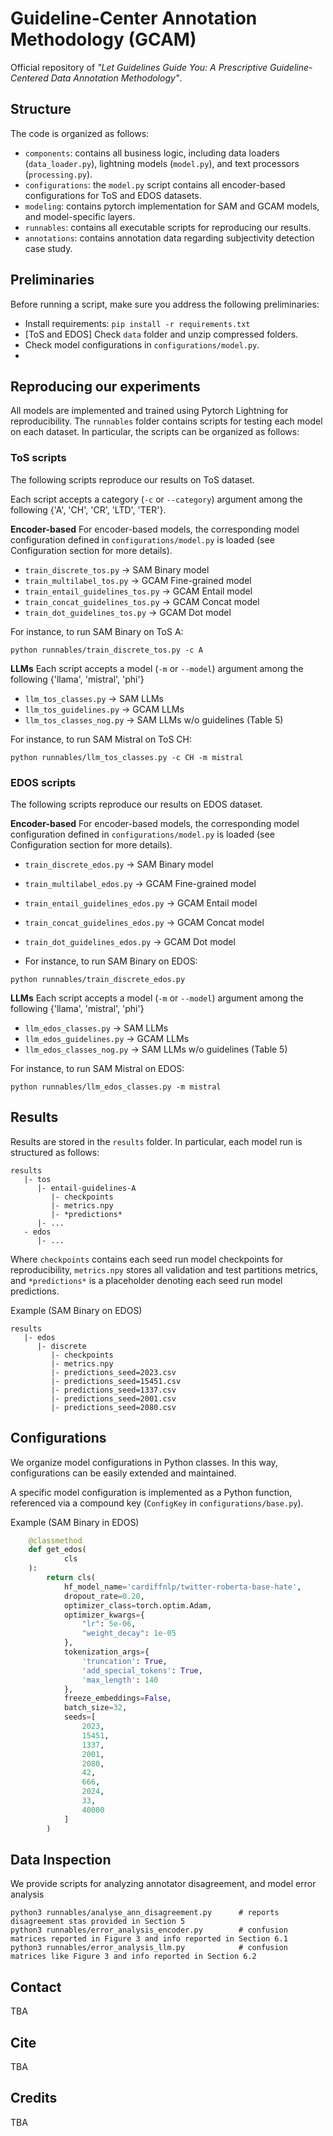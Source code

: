 # Guideline-Center Annotation Methodology (GCAM)
Official repository of *"Let Guidelines Guide You: A Prescriptive Guideline-Centered Data Annotation Methodology"*.

## Structure

The code is organized as follows:

- ``components``: contains all business logic, including data loaders (`data_loader.py`), lightning models (`model.py`), and text processors (`processing.py`).
- ``configurations``: the ``model.py`` script contains all encoder-based configurations for ToS and EDOS datasets.
- ``modeling``: contains pytorch implementation for SAM and GCAM models, and model-specific layers.
- ``runnables``: contains all executable scripts for reproducing our results.
- ``annotations``: contains annotation data regarding subjectivity detection case study.

## Preliminaries

Before running a script, make sure you address the following preliminaries:

* Install requirements: ``pip install -r requirements.txt``
* [ToS and EDOS] Check `data` folder and unzip compressed folders.
* Check model configurations in ``configurations/model.py``.
* 

## Reproducing our experiments

All models are implemented and trained using Pytorch Lightning for reproducibility.
The ``runnables`` folder contains scripts for testing each model on each dataset.
In particular, the scripts can be organized as follows:

### ToS scripts

The following scripts reproduce our results on ToS dataset.

Each script accepts a category (`-c` or `--category`) argument among the following {'A', 'CH', 'CR', 'LTD', 'TER'}.

**Encoder-based**
For encoder-based models, the corresponding model configuration defined in ``configurations/model.py`` is loaded (see Configuration section for more details).

* ``train_discrete_tos.py``          &#8594; SAM Binary model
* ``train_multilabel_tos.py``        &#8594; GCAM Fine-grained model
* ``train_entail_guidelines_tos.py`` &#8594; GCAM Entail model 
* ``train_concat_guidelines_tos.py`` &#8594; GCAM Concat model
* ``train_dot_guidelines_tos.py``    &#8594; GCAM Dot model

For instance, to run SAM Binary on ToS A:
```commandline
python runnables/train_discrete_tos.py -c A
```

**LLMs**
Each script accepts a model (`-m` or `--model`) argument among the following {'llama', 'mistral', 'phi'}

* ``llm_tos_classes.py``       &#8594; SAM LLMs
* ``llm_tos_guidelines.py``    &#8594; GCAM LLMs
* ``llm_tos_classes_nog.py``   &#8594; SAM LLMs w/o guidelines (Table 5)

For instance, to run SAM Mistral on ToS CH:
```commandline
python runnables/llm_tos_classes.py -c CH -m mistral
```

### EDOS scripts

The following scripts reproduce our results on EDOS dataset.

**Encoder-based**
For encoder-based models, the corresponding model configuration defined in ``configurations/model.py`` is loaded (see Configuration section for more details).

* ``train_discrete_edos.py``          &#8594; SAM Binary model
* ``train_multilabel_edos.py``        &#8594; GCAM Fine-grained model
* ``train_entail_guidelines_edos.py`` &#8594; GCAM Entail model 
* ``train_concat_guidelines_edos.py`` &#8594; GCAM Concat model
* ``train_dot_guidelines_edos.py``    &#8594; GCAM Dot model

* For instance, to run SAM Binary on EDOS:
```commandline
python runnables/train_discrete_edos.py
```

**LLMs**
Each script accepts a model (`-m` or `--model`) argument among the following {'llama', 'mistral', 'phi'}

* ``llm_edos_classes.py``       &#8594; SAM LLMs
* ``llm_edos_guidelines.py``    &#8594; GCAM LLMs
* ``llm_edos_classes_nog.py``   &#8594; SAM LLMs w/o guidelines (Table 5)

For instance, to run SAM Mistral on EDOS:
```commandline
python runnables/llm_edos_classes.py -m mistral
```

## Results

Results are stored in the `results` folder.
In particular, each model run is structured as follows:

```
results
   |- tos
      |- entail-guidelines-A
         |- checkpoints
         |- metrics.npy
         |- *predictions* 
      |- ... 
   - edos
      |- ...
```

Where ``checkpoints`` contains each seed run model checkpoints for reproducibility, 
``metrics.npy`` stores all validation and test partitions metrics, and `*predictions*` is a placeholder denoting each seed run model predictions.

Example (SAM Binary on EDOS)
```
results
   |- edos
      |- discrete
         |- checkpoints
         |- metrics.npy
         |- predictions_seed=2023.csv
         |- predictions_seed=15451.csv
         |- predictions_seed=1337.csv
         |- predictions_seed=2001.csv
         |- predictions_seed=2080.csv
```

## Configurations

We organize model configurations in Python classes.
In this way, configurations can be easily extended and maintained.

A specific model configuration is implemented as a Python function, referenced via a compound key (`ConfigKey` in `configurations/base.py`).

Example (SAM Binary in EDOS)
```python
    @classmethod
    def get_edos(
            cls
    ):
        return cls(
            hf_model_name='cardiffnlp/twitter-roberta-base-hate',
            dropout_rate=0.20,
            optimizer_class=torch.optim.Adam,
            optimizer_kwargs={
                "lr": 5e-06,
                "weight_decay": 1e-05
            },
            tokenization_args={
                'truncation': True,
                'add_special_tokens': True,
                'max_length': 140
            },
            freeze_embeddings=False,
            batch_size=32,
            seeds=[
                2023,
                15451,
                1337,
                2001,
                2080,
                42,
                666,
                2024,
                33,
                40000
            ]
        )
```

## Data Inspection

We provide scripts for analyzing annotator disagreement, and model error analysis

```commandline
python3 runnables/analyse_ann_disagreement.py      # reports disagreement stas provided in Section 5
python3 runnables/error_analysis_encoder.py        # confusion matrices reported in Figure 3 and info reported in Section 6.1
python3 runnables/error_analysis_llm.py            # confusion matrices like Figure 3 and info reported in Section 6.2
```

## Contact

TBA

## Cite

TBA

## Credits

TBA